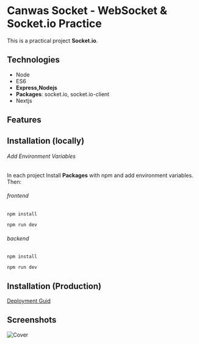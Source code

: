 # Canwas Socket - WebSocket & Socket.io Practice

This is a practical project **Socket.io**. 



## Technologies

- Node
- ES6
- **Express,Nodejs**
- **Packages**: socket.io, socket.io-client
- Nextjs


## Features

## Installation (locally)

###### Add Environment Variables
In each project Install **Packages** with npm and add environment variables. Then:


###### frontend

```shell
npm install

npm run dev
```


###### backend

```shell
npm install

npm run dev
```


## Installation (Production)

[Deployment Guid](https://dev.to/kunalukey/how-to-setup-and-deploy-a-mern-stack-project-for-free-5acl)

## Screenshots

![Cover](./cover.png)